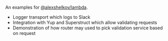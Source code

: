 An examples for [@alexshelkov/lambda](https://github.com/alexshelkov/lambda).

- Logger transport which logs to Slack
- Integration with Yup and Superstruct which allow validating requests
- Demonstration of how router may used to pick validation service based on request
